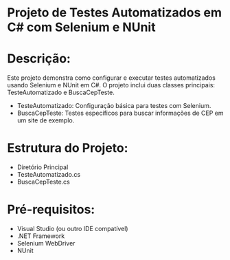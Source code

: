# Projeto de Testes Automatizados em C# com Selenium e NUnit
# Descrição:
Este projeto demonstra como configurar e executar testes automatizados usando Selenium e NUnit em C#. O projeto inclui duas classes principais: TesteAutomatizado e BuscaCepTeste.

- TesteAutomatizado: Configuração básica para testes com Selenium.
- BuscaCepTeste: Testes específicos para buscar informações de CEP em um site de exemplo.
# Estrutura do Projeto:
- Diretório Principal
- TesteAutomatizado.cs
- BuscaCepTeste.cs
# Pré-requisitos:
- Visual Studio (ou outro IDE compatível)
- .NET Framework
- Selenium WebDriver
- NUnit
